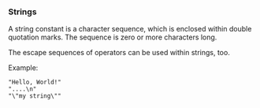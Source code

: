 ### Strings

A string constant is a character sequence, which is enclosed within double
quotation marks. The sequence is zero or more characters long.

The escape sequences of operators can be used within strings, too.

Example:

```
"Hello, World!"
"....\n"
"\"my string\""
```
